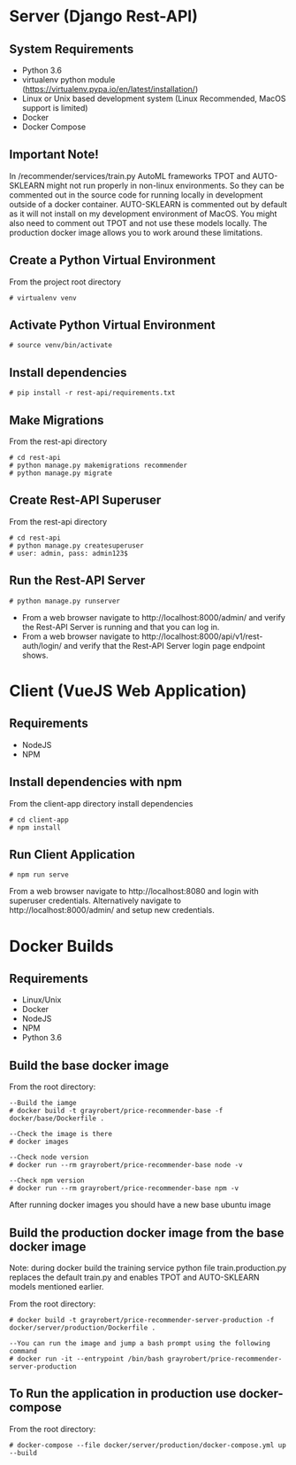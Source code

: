 # Server (Django Rest-API)

## System Requirements
*  Python 3.6
*  virtualenv python module (https://virtualenv.pypa.io/en/latest/installation/)
*  Linux or Unix based development system (Linux Recommended, MacOS support is limited)
*  Docker
*  Docker Compose

## Important Note!
In /recommender/services/train.py AutoML frameworks TPOT and AUTO-SKLEARN might not run properly in non-linux environments. So they can be commented out in the source code for running locally in development outside of a docker container. AUTO-SKLEARN is commented out by default as it will not install on my development environment of MacOS. You might also need to comment out TPOT and not use these models locally. The production docker image allows you to work around these limitations.

## Create a Python Virtual Environment
From the project root directory

    # virtualenv venv

## Activate Python Virtual Environment  
    # source venv/bin/activate

## Install dependencies
    # pip install -r rest-api/requirements.txt 

## Make Migrations  
From the rest-api directory

    # cd rest-api
    # python manage.py makemigrations recommender
    # python manage.py migrate

## Create Rest-API Superuser  
From the rest-api directory

    # cd rest-api
    # python manage.py createsuperuser
    # user: admin, pass: admin123$

## Run the Rest-API Server

    # python manage.py runserver

* From a web browser navigate to http://localhost:8000/admin/ and verify the Rest-API Server is running and that you can log in.
* From a web browser navigate to http://localhost:8000/api/v1/rest-auth/login/ and verify that the Rest-API Server login page endpoint shows.


# Client (VueJS Web Application)

## Requirements
*  NodeJS 
*  NPM

## Install dependencies with npm
From the client-app directory install dependencies

    # cd client-app
    # npm install

## Run Client Application

    # npm run serve

From a web browser navigate to http://localhost:8080 and login with superuser credentials. Alternatively navigate to http://localhost:8000/admin/ and setup new credentials.


# Docker Builds

## Requirements
*  Linux/Unix
*  Docker
*  NodeJS
*  NPM
*  Python 3.6

## Build the base docker image
From the root directory:

    --Build the iamge
    # docker build -t grayrobert/price-recommender-base -f docker/base/Dockerfile .

    --Check the image is there
    # docker images

    --Check node version
    # docker run --rm grayrobert/price-recommender-base node -v

    --Check npm version
    # docker run --rm grayrobert/price-recommender-base npm -v

After running docker images you should have a new base ubuntu image

## Build the production docker image from the base docker image
Note: during docker build the training service python file train.production.py replaces the default train.py and enables TPOT and AUTO-SKLEARN models mentioned earlier.

From the root directory:  

    # docker build -t grayrobert/price-recommender-server-production -f docker/server/production/Dockerfile .

    --You can run the image and jump a bash prompt using the following command
    # docker run -it --entrypoint /bin/bash grayrobert/price-recommender-server-production

## To Run the application in production use docker-compose
From the root directory:

    # docker-compose --file docker/server/production/docker-compose.yml up --build


